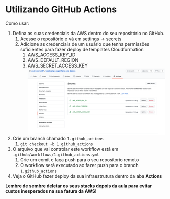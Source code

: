 # Utilizando GitHub Actions

Como usar:
1. Defina as suas credenciais da AWS dentro do seu repositório no GitHub.
    1. Acesse o repositório e vá em settings -> secrets
    1. Adicione as credenciais de um usuário que tenha permissões suficientes para fazer deploy de templates Cloudformation
        1. AWS_ACCESS_KEY_ID
        1. AWS_DEFAULT_REGION
        1. AWS_SECRET_ACCESS_KEY
    ![](segredos.png)
1. Crie um branch chamado `1.github_actions`
    1. `git checkout -b 1.github_actions`
1. O arquivo que vai controlar este workflow está em `.github/workflows/1.github_actions.yml`
    1. Crie um comit e faça push para o seu repositório remoto
    1. O workflow será executado ao fazer push para o branch `1.github_actions`
1. Veja o GitHub fazer deploy da sua infraestrutura dentro da aba **Actions**


**Lembre de sembre deletar os seus stacks depois da aula para evitar custos inesperados na sua fatura da AWS!**